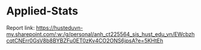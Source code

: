 # Applied-Stats

Report link: https://husteduvn-my.sharepoint.com/:w:/g/personal/anh_ct225564_sis_hust_edu_vn/EWcbzhcqtCNErr0GsV8b8BYBZFu0ET0zKv4CO2ONS6jpsA?e=5KHtEh
